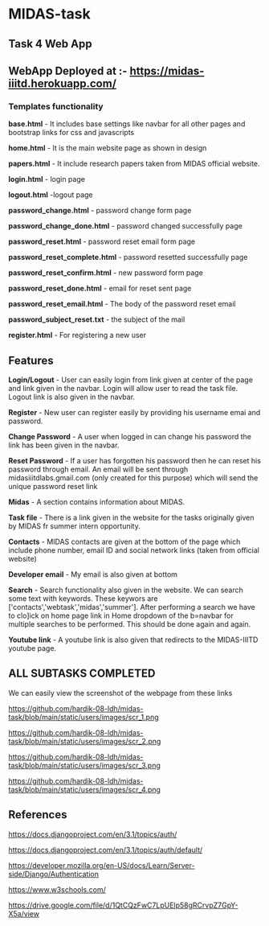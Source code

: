 # MIDAS-task

## Task 4 Web App

##  WebApp Deployed at :-  https://midas-iiitd.herokuapp.com/  

### Templates functionality

**base.html** - It includes base settings like navbar for all other pages and bootstrap links for css and javascripts

**home.html** - It is the main website page as shown in design

**papers.html** - It include research papers taken from MIDAS official website.

**login.html** - login page

**logout.html** -logout page

**password_change.html** - password change form page

**password_change_done.html** - password changed successfully page

**password_reset.html** - password reset email form page

**password_reset_complete.html** - password resetted successfully page

**password_reset_confirm.html** - new password form page

**password_reset_done.html** - email for reset sent page

**password_reset_email.html** - The body of the password reset email

**password_subject_reset.txt** - the subject of the mail

**register.html** - For registering a new user

## Features 

**Login/Logout** - User can easily login from link given at center of the page and link given in the navbar. Login will allow user to read the task file. Logout link is also given in the navbar.

**Register** - New user can register easily by providing his username emai and password.

**Change Password** - A user when logged in can change his password the link has been given in the navbar.

**Reset Password** - If a user has forgotten his password then he can reset his password through email. An email will be sent through midasiiitdlabs.gmail.com (only created for this purpose) which will send the unique password reset link

**Midas** - A section contains information about MIDAS.

**Task file** - There is a link given in the website for the tasks originally given by MIDAS fr summer intern opportunity.

**Contacts** - MIDAS contacts are given at the bottom of the page which include phone number, email ID and social network links (taken from official website)

**Developer email** - My email is also given at bottom

**Search** - Search functionality also given in the website. We can search some text with keywords. These keywors are ['contacts','webtask','midas','summer']. After performing a search we have to clo]ick on home page link in Home dropdown of the b=navbar for multiple searches to be performed. This should be done again and again.

**Youtube link** - A youtube link is also given that redirects  to the MIDAS-IIITD youtube page.

## ALL SUBTASKS COMPLETED

We can easily view the screenshot of the webpage from these links

https://github.com/hardik-08-ldh/midas-task/blob/main/static/users/images/scr_1.png

https://github.com/hardik-08-ldh/midas-task/blob/main/static/users/images/scr_2.png

https://github.com/hardik-08-ldh/midas-task/blob/main/static/users/images/scr_3.png

https://github.com/hardik-08-ldh/midas-task/blob/main/static/users/images/scr_4.png


## References

https://docs.djangoproject.com/en/3.1/topics/auth/

https://docs.djangoproject.com/en/3.1/topics/auth/default/

https://developer.mozilla.org/en-US/docs/Learn/Server-side/Django/Authentication

https://www.w3schools.com/

https://drive.google.com/file/d/1QtCQzFwC7LpUElp58gRCrvpZ7GpY-X5a/view
